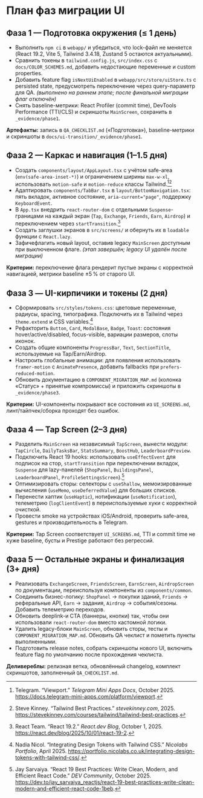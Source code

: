 # План фаз миграции UI

## Фаза 1 — Подготовка окружения (≤ 1 день)
- Выполнить `npm ci` в `webapp/` и убедиться, что lock-файл не меняется (React 19.2, Vite 5, Tailwind 3.4.18, Zustand 5 остаются актуальными).
- Сравнить токены в `tailwind.config.js`, `src/index.css` с `docs/COLOR_SCHEMES.md`, добавить недостающие переменные и custom properties.
- Добавить feature flag `isNextUiEnabled` в `webapp/src/store/uiStore.ts` с persisted state, предусмотреть переключение через query-параметр для QA. _(выполнено на раннем этапе; после финальной миграции флаг отключён)_
- Снять baseline-метрики: React Profiler (commit time), DevTools Performance (TTI/CLS) и скриншоты `MainScreen`, сохранить в `_evidence/phase1`.

**Артефакты:** запись в `QA_CHECKLIST.md` («Подготовка»), baseline-метрики и скриншоты в `docs/ui-transition/_evidence/phase1`.

## Фаза 2 — Каркас и навигация (1–1.5 дня)
- Создать `components/layout/AppLayout.tsx` с учётом safe-area (`env(safe-area-inset-*)`) и ограничением ширины `max-w-xl`, использовать `motion-safe` и `motion-reduce` классы Tailwind.[^telegram-viewport][^tailwind-best]
- Адаптировать `components/TabBar.tsx` в `layout/BottomNavigation.tsx`: пять вкладок, активное состояние, `aria-current="page"`, поддержку `KeyboardEvent`.
- В `App.tsx` внедрить `react-router-dom` с отдельными `Suspense`-границами на каждый экран (`Tap`, `Exchange`, `Friends`, `Earn`, `Airdrop`) и переключением через `startTransition`.[^react192]
- Создать заглушки экранов в `src/screens/` и обернуть их в `loadable` функции с `React.lazy`.
- Зафичефлагить новый layout, оставив legacy `MainScreen` доступным при выключенном флаге. _(этап завершён; legacy UI удалён после миграции)_

**Критерии:** переключение флага рендерит пустые экраны с корректной навигацией, метрики baseline ±5 % от старого UI.

## Фаза 3 — UI-кирпичики и токены (2 дня)
- Сформировать `src/styles/tokens.css`: цветовые переменные, радиусы, spacing, типографика. Подключить их в Tailwind через `theme.extend` и CSS variables.[^tailwind-tokens]
- Рефакторить `Button`, `Card`, `ModalBase`, `Badge`, `Toast`: состояния hover/active/disabled, focus-visible, вариации размеров, слоты иконок.
- Создать общие компоненты `ProgressBar`, `Text`, `SectionTitle`, используемые на Tap/Earn/Airdrop.
- Настроить глобальные анимации: для появления использовать `framer-motion` с `AnimatePresence`, добавить fallbacks при `prefers-reduced-motion`.
- Обновить документацию в `COMPONENT_MIGRATION_MAP.md` (колонка «Статус» + принятые компромиссы) и приложить скриншоты в `_evidence/phase3`.

**Критерии:** UI-компоненты покрывают все состояния из `UI_SCREENS.md`, линт/тайпчек/сборка проходят без ошибок.

## Фаза 4 — Tap Screen (2–3 дня)
- Разделить `MainScreen` на независимый `TapScreen`, вынести модули: `TapCircle`, `DailyTasksBar`, `StatsSummary`, `BoostHub`, `LeaderboardPreview`.
- Подключить React 19 hooks: использовать `useEffectEvent` для подписок на стор, `startTransition` при переключении вкладок, `Suspense` для lazy-панелей (`ShopPanel`, `BuildingsPanel`, `LeaderboardPanel`, `ProfileSettingsScreen`).[^react-best]
- Оптимизировать сторы: селекторы с `useShallow`, мемоизированные вычисления (`useMemo`, `useDeferredValue`) для больших списков.
- Перенести хаптик (`useHaptic`), нотификации (`useNotification`), телеметрию (`logClientEvent`) в переиспользуемые хуки с корректной очисткой.
- Провести smoke на устройствах iOS/Android, проверить safe-area, gestures и производительность в Telegram.

**Критерии:** Tap Screen соответствует `UI_SCREENS.md`, TTI и commit time не хуже baseline, бусты и Prestige работают без регрессий.

## Фаза 5 — Остальные экраны и финализация (3+ дня)
- Реализовать `ExchangeScreen`, `FriendsScreen`, `EarnScreen`, `AirdropScreen` по документации, переиспользуя компоненты из `components/common`.
- Соединить бизнес-логику: `ShopPanel` → покупки зданий, `Friends` → реферальные API, `Earn` → задания, `Airdrop` → события/сезоны. Добавить телеметрию переходов.
- Обновить deeplink-и CTA (баннеры, кнопки) так, чтобы они использовали `react-router-dom` вместо кастомной логики.
- Удалить legacy-блоки `MainScreen`, обновить сторы, тесты и `COMPONENT_MIGRATION_MAP.md`. Обновить QA чеклист и пометить пункты выполненными.
- Подготовить release notes, собрать скриншоты нового UI, включить feature flag по умолчанию после прохождения чеклиста.

**Деливереблы:** релизная ветка, обновлённый changelog, комплект скриншотов, заполненный `QA_CHECKLIST.md`.

[^react192]: React Team. “React 19.2.” *React.dev Blog*, October 1, 2025. https://react.dev/blog/2025/10/01/react-19-2.
[^react-best]: Jay Sarvaiya. “React 19 Best Practices: Write Clean, Modern, and Efficient React Code.” *DEV Community*, October 2025. https://dev.to/jay_sarvaiya_reactjs/react-19-best-practices-write-clean-modern-and-efficient-react-code-1beb.
[^tailwind-tokens]: Nadia Nicol. “Integrating Design Tokens with Tailwind CSS.” *Nicolabs Portfolio*, April 2025. https://portfolio.nicolabs.co.uk/integrating-design-tokens-with-tailwind-css/.
[^tailwind-best]: Steve Kinney. “Tailwind Best Practices.” *stevekinney.com*, 2025. https://stevekinney.com/courses/tailwind/tailwind-best-practices.
[^telegram-viewport]: Telegram. “Viewport.” *Telegram Mini Apps Docs*, October 2025. https://docs.telegram-mini-apps.com/platform/viewport.
[^telegram-rules]: Telegram. “Telegram Apps Center Rules.” *Telegraph*, May 16, 2024. https://telegra.ph/Telegram-Apps-Center-Rules-05-16.
